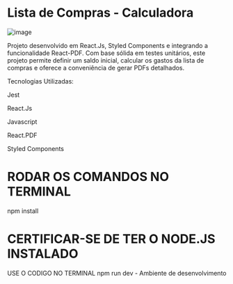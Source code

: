 # Lista de Compras - Calculadora
![image](https://github.com/mahsousa/lista-compras/assets/32987989/decdb561-aa46-4193-97a1-a0ff1ec8cbd6)

Projeto desenvolvido em React.Js, Styled Components e integrando a funcionalidade React-PDF. Com base sólida em testes unitários, este projeto permite definir um saldo inicial, calcular os gastos da lista de compras e oferece a conveniência de gerar PDFs detalhados.

Tecnologias Utilizadas:

Jest

React.Js

Javascript

React.PDF

Styled Components

# RODAR OS COMANDOS NO TERMINAL
npm install

# CERTIFICAR-SE DE TER O NODE.JS INSTALADO
USE O CODIGO NO TERMINAL
npm run dev - Ambiente de desenvolvimento

